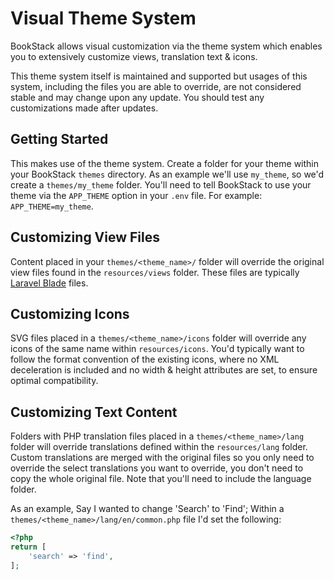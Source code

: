 # Visual Theme System

BookStack allows visual customization via the theme system which enables you to extensively customize views, translation text & icons.

This theme system itself is maintained and supported but usages of this system, including the files you are able to override, are not considered stable and may change upon any update. You should test any customizations made after updates.

## Getting Started

This makes use of the theme system. Create a folder for your theme within your BookStack `themes` directory. As an example we'll use `my_theme`, so we'd create a `themes/my_theme` folder.
You'll need to tell BookStack to use your theme via the `APP_THEME` option in your `.env` file. For example: `APP_THEME=my_theme`.

## Customizing View Files

Content placed in your `themes/<theme_name>/` folder will override the original view files found in the `resources/views` folder. These files are typically [Laravel Blade](https://laravel.com/docs/6.x/blade) files.

## Customizing Icons

SVG files placed in a `themes/<theme_name>/icons` folder will override any icons of the same name within `resources/icons`. You'd typically want to follow the format convention of the existing icons, where no XML deceleration is included and no width & height attributes are set, to ensure optimal compatibility. 

## Customizing Text Content

Folders with PHP translation files placed in a `themes/<theme_name>/lang` folder will override translations defined within the `resources/lang` folder. Custom translations are merged with the original files so you only need to override the select translations you want to override, you don't need to copy the whole original file. Note that you'll need to include the language folder.

As an example, Say I wanted to change 'Search' to 'Find'; Within a `themes/<theme_name>/lang/en/common.php` file I'd set the following:

```php
<?php
return [
    'search' => 'find',
];
```
